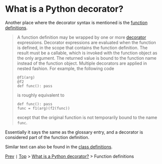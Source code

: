 # What is a Python decorator?

Another place where the decorator syntax is mentioned is the [function definitions](https://docs.python.org/3/reference/compound_stmts.html#function).

> A function definition may be wrapped by one or more [decorator](https://docs.python.org/3/glossary.html#term-decorator) expressions.
> Decorator expressions are evaluated when the function is defined, in the scope that contains the function definition.
> The result must be a callable, which is invoked with the function object as the only argument.
> The returned value is bound to the function name instead of the function object.
> Multiple decorators are applied in nested fashion.
> For example, the following code
>
>     @f1(arg)
>     @f2
>     def func(): pass
>
> is roughly equivalent to
>
>     def func(): pass
>     func = f1(arg)(f2(func))
>
> except that the original function is not temporarily bound to the name `func`.

Essentially it says the same as the glossary entry,
and a decorator is considered part of the function definition.

Similar text can also be found in the [class definitions](https://docs.python.org/3/reference/compound_stmts.html#class).

[Prev](../2-glossary/README.md) `|` [Top](../../README.md) > [What is a Python decorator?](../README.md) > Function definitions
